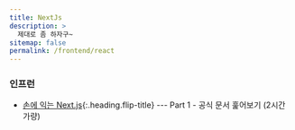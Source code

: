 ```yaml
---
title: NextJs
description: >
  제대로 좀 하자구~
sitemap: false
permalink: /frontend/react
---
```


### 인프런

- [손에 익는 Next.js]{:.heading.flip-title} --- Part 1 - 공식 문서 훑어보기 (2시간 가량)

[손에 익는 Next.js]: ./_posts/2024-09-10-basics.md
